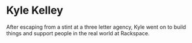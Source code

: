 # Kyle Kelley

After escaping from a stint at a three letter agency, Kyle went on to build things and support people in the real world at Rackspace.
